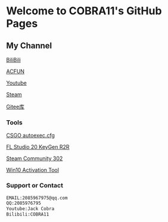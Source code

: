 # Welcome to COBRA11's GitHub Pages

## My Channel
[BiliBili](https://space.bilibili.com/21016018)

[ACFUN](https://www.acfun.cn/u/13268855)

[Youtube](https://www.youtube.com/channel/UC6bz1csHtb0J1y1uUX1QbQQ)

[Steam](http://steamcommunity.com/id/CNCOBRA11)

[Gitee库](https://gitee.com/COBRA11/JackCobra/blob/master/README.md)


### Tools

[CSGO autoexec.cfg](https://jackcobra11.github.io/autoexec.cfg)

[FL Studio 20 KeyGen R2R](https://gitee.com/COBRA11/JackCobra/raw/master/FLStudio20KeyGenR2R.exe)

[Steam Community 302](https://gitee.com/COBRA11/PULL/raw/master/steam302.zip)

[Win10 Activation Tool](https://gitee.com/COBRA11/JackCobra/raw/master/DigitalLicense.exe)






### Support or Contact
```markdown
EMAIL:2085967975@qq.com
QQ:2085976795
Youtube:Jack Cobra
Bilibili:COBRA11
```
